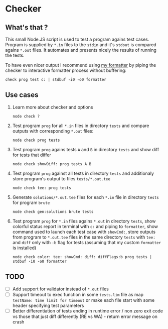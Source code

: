 # Checker

## What's that ?

This small Node.JS script is used to test a program agains test cases. Program is supplied by `*.in` files to the `stdin` and it's `stdout` is compared agains `*.out` files. It automates and presents nicely the results of running the tests.

To have even nicer output I recommend using [my formatter](https://github.com/T3sT3ro/T3sT3ro.github.io/tree/master/stuff/formatter) by piping the checker to interactive formatter process without buffering:

```
check prog test c: | stdbuf -i0 -o0 formatter
```

## Use cases

1. Learn more about checker and options

   ```
   node check ?
   ```

2. Test program `prog` for all `*.in` files in directory `tests` and compare outputs with corresponding `*.out` files:

    ```
    node check prog tests
    ```

3. Test program `prog` agains tests `A` and `B` in directory `tests` and show diff for tests that differ

    ```
    node check showDiff: prog tests A B 
    ```

4. Test program `prog` against all tests in directory `tests` and additionaly store program's output to files `tests/*.out.tee`

    ```
    node check tee: prog tests
    ```

5. Generate `solutions/*.out.tee` files for each `*.in` file in directory `tests` for program `brute`

    ```
    node check gen:solutions brute tests
    ```

6. Test program `prog` for `*.in` files agains `*.out` in directory `tests`, show colorful status report in terminal with `c:` and piping to `formatter`, show command used to launch each test case with `showCmd:`, store outputs from program to `*.out.tee` files in the same directory `tests` with `tee:` and `diff` only with `-b` flag for tests (assuming that my custom `formatter` is installed)

    ```
    node check color: tee: showCmd: diff: diffFlags:b prog tests | stdbuf -i0 -o0 formatter
    ```

## TODO

- [ ] Add support for validator instead of `*.out` files
- [ ] Support timeout to exec function in some `tests.lim` file as map `testName: time limit for timeout` or make each file start with some header specifying test parameters
- [ ] Better differentiation of tests ending in runtime error / non zero exit code vs those that just diff differently (RE vs WA) - return error message on crash
